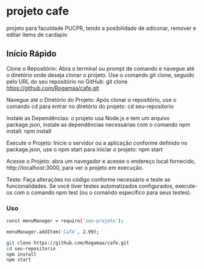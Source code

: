 # projeto cafe

projeto para faculdade PUCPR, tendo a posibilidade de adiconar, remover e editar items de cardapio

## Início Rápido

Clone o Repositório: Abra o terminal ou prompt de comando e navegue até o diretório onde deseja clonar o projeto. Use o comando git clone, seguido pelo URL do seu repositório no GitHub:
git clone https://github.com/Rogamaa/cafe.git

Navegue até o Diretório do Projeto: Após clonar o repositório, use o comando cd para entrar no diretório do projeto:
cd seu-repositorio

Instale as Dependências: o projeto usa Node.js e tem um arquivo package.json, instale as dependências necessárias com o comando npm install:
npm install

Execute o Projeto: Inicie o servidor ou a aplicação conforme definido no package.json, use o npm start para iniciar o projeto:
npm start

Acesse o Projeto: abra um navegador e acesse o endereço local fornecido, http://localhost:3000, para ver o projeto em execução.

Teste: Faça alterações no código conforme necessário e teste as funcionalidades. Se você tiver testes automatizados configurados, execute-os com o comando npm test (ou o comando específico para seus testes).
### Uso
```bash
const menuManager = require('seu-projeto');

menuManager.addItem('Café', 2.99);

git clone https://github.com/Rogamaa/cafe.git
cd seu-repositorio
npm install
npm start
